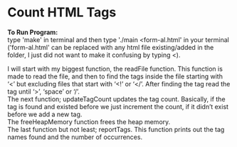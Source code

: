 # Count HTML Tags

  **To Run Program:**\
  type 'make' in terminal and then type './main <form-al.html' in your terminal ('form-al.html' can be replaced with any html file existing/added in the folder, I just did not want to make it confusing by typing <<filename>).

  I will start with my biggest function, the readFile function.
  This function is made to read the file, and then to find the tags inside the file starting with ‘<’ but excluding files that start with ‘<!’ or ‘</’. 
  After finding the tag read the tag until ‘>’, ‘space’ or ‘/’.\
  The next function; updateTagCount updates the tag count. Basically, if the tag is found and existed before we just increment the count, if it didn’t exist before we add a new tag.\
  The freeHeapMemory function frees the heap memory.\
  The last function but not least; reportTags. This function prints out the tag names found and the number of occurrences.
